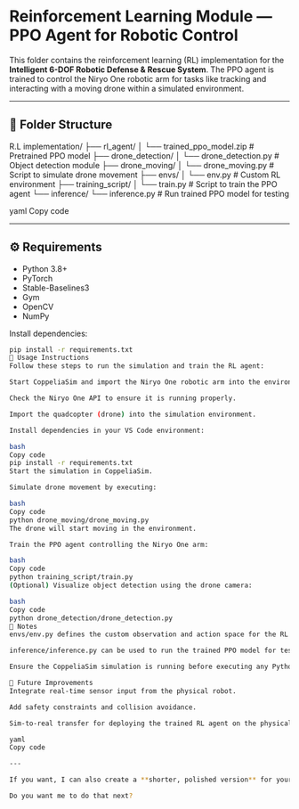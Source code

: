 # Reinforcement Learning Module — PPO Agent for Robotic Control

This folder contains the reinforcement learning (RL) implementation for the **Intelligent 6-DOF Robotic Defense & Rescue System**. The PPO agent is trained to control the Niryo One robotic arm for tasks like tracking and interacting with a moving drone within a simulated environment.

---

## 📂 Folder Structure

R.L implementation/
├── rl_agent/
│ └── trained_ppo_model.zip # Pretrained PPO model
├── drone_detection/
│ └── drone_detection.py # Object detection module
├── drone_moving/
│ └── drone_moving.py # Script to simulate drone movement
├── envs/
│ └── env.py # Custom RL environment
├── training_script/
│ └── train.py # Script to train the PPO agent
└── inference/
└── inference.py # Run trained PPO model for testing

yaml
Copy code

---

## ⚙️ Requirements

- Python 3.8+  
- PyTorch  
- Stable-Baselines3  
- Gym  
- OpenCV  
- NumPy  

Install dependencies:

```bash
pip install -r requirements.txt
🚀 Usage Instructions
Follow these steps to run the simulation and train the RL agent:

Start CoppeliaSim and import the Niryo One robotic arm into the environment.

Check the Niryo One API to ensure it is running properly.

Import the quadcopter (drone) into the simulation environment.

Install dependencies in your VS Code environment:

bash
Copy code
pip install -r requirements.txt
Start the simulation in CoppeliaSim.

Simulate drone movement by executing:

bash
Copy code
python drone_moving/drone_moving.py
The drone will start moving in the environment.

Train the PPO agent controlling the Niryo One arm:

bash
Copy code
python training_script/train.py
(Optional) Visualize object detection using the drone camera:

bash
Copy code
python drone_detection/drone_detection.py
📌 Notes
envs/env.py defines the custom observation and action space for the RL environment.

inference/inference.py can be used to run the trained PPO model for testing or evaluation.

Ensure the CoppeliaSim simulation is running before executing any Python scripts.

🔮 Future Improvements
Integrate real-time sensor input from the physical robot.

Add safety constraints and collision avoidance.

Sim-to-real transfer for deploying the trained RL agent on the physical Niryo One arm.

yaml
Copy code

---

If you want, I can also create a **shorter, polished version** for your **root repository README** that links to this module and looks professional for GitHub.  

Do you want me to do that next?
